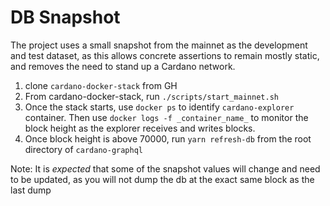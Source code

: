 # DB Snapshot

The project uses a small snapshot from the mainnet as the development and test dataset, as this allows concrete assertions to remain mostly static, and removes the need to stand up a Cardano network.  

1. clone `cardano-docker-stack` from GH
2. From cardano-docker-stack, run `./scripts/start_mainnet.sh`
3. Once the stack starts, use `docker ps` to identify `cardano-explorer` container. Then use `docker logs -f _container_name_` to monitor the block height as the explorer receives and writes blocks.
4. Once block height is above 70000, run `yarn refresh-db` from the root directory of `cardano-graphql`

Note: It is _expected_ that some of the snapshot values will change and need to be updated, as you will not dump the db at the exact same block as the last dump